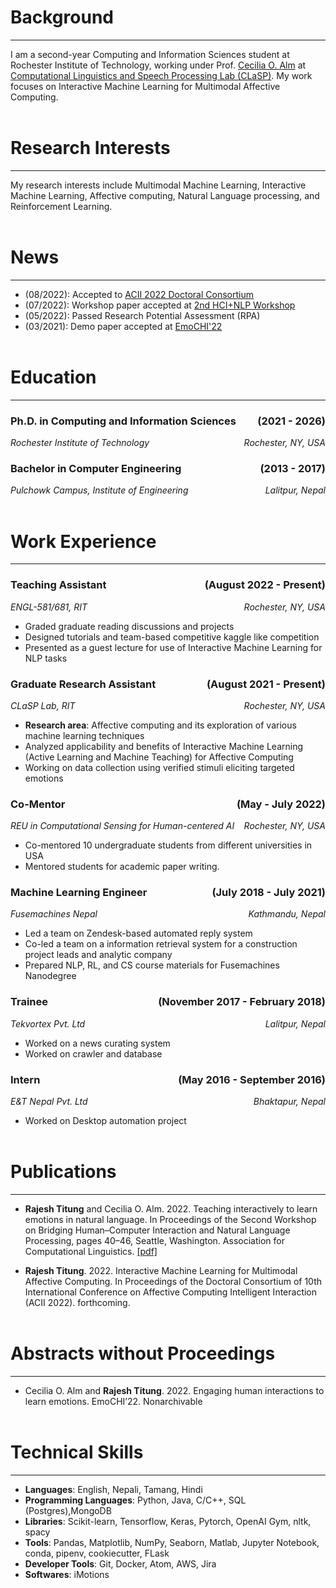 # Background
---
I am a second-year Computing and Information Sciences student at Rochester Institute of Technology, working under Prof. [Cecilia O. Alm](https://pht180.rit.edu/ceciliaovesdotteralm/) at [Computational Linguistics and Speech Processing Lab (CLaSP)](https://www.rit.edu/clasp/). My work focuses on Interactive Machine Learning for Multimodal Affective Computing.
<br /><br />

# Research Interests
---
My research interests include Multimodal Machine Learning, Interactive Machine Learning, Affective computing, Natural Language processing, and Reinforcement Learning.
<br /><br />

# News
---
- (08/2022): Accepted to [ACII 2022 Doctoral Consortium](https://acii-conf.net/2022/calls/call-for-doctoral-consortium/)
- (07/2022): Workshop paper accepted at [2nd HCI+NLP Workshop](https://sites.google.com/view/hciandnlp/home)
- (05/2022): Passed Research Potential Assessment (RPA)
- (03/2021): Demo paper accepted at [EmoCHI'22](https://cis.unimelb.edu.au/hci/emotion-workshop)
<br /><br />

# Education
---
### **Ph.D. in Computing and Information Sciences**<span style="float:right;">(2021 - 2026)</span>
<em>Rochester Institute of Technology</em><span style="float:right;"><em>Rochester, NY, USA</em></span>

<!-- --- -->

### **Bachelor in Computer Engineering**<span style="float:right;">(2013 - 2017)</span>
<em>Pulchowk Campus, Institute of Engineering</em><span style="float:right;"><em>Lalitpur, Nepal</em></span>
<br /><br />

# Work Experience
---
### **Teaching Assistant**<span style="float:right;">(August 2022 - Present)</span>
<em>ENGL-581/681, RIT</em><span style="float:right;"><em>Rochester, NY, USA</em></span>

- Graded graduate reading discussions and projects
- Designed tutorials and team-based competitive kaggle like competition
- Presented as a guest lecture for use of Interactive Machine Learning for NLP tasks

### **Graduate Research Assistant**<span style="float:right;">(August 2021 - Present)</span>
<em>CLaSP Lab, RIT</em><span style="float:right;"><em>Rochester, NY, USA</em></span>

- **Research area**: Affective computing and its exploration of various machine learning techniques
- Analyzed applicability and benefits of Interactive Machine Learning (Active Learning and Machine Teaching) for
Affective Computing
- Working on data collection using verified stimuli eliciting targeted emotions

### **Co-Mentor**<span style="float:right;">(May - July 2022)</span>
<em>REU in Computational Sensing for Human-centered AI</em><span style="float:right;"><em>Rochester, NY, USA</em></span>

- Co-mentored 10 undergraduate students from different universities in USA
- Mentored students for academic paper writing.

### **Machine Learning Engineer**<span style="float:right;">(July 2018 - July 2021)</span>
<em>Fusemachines Nepal</em><span style="float:right;"><em>Kathmandu, Nepal</em></span>

- Led a team on Zendesk-based automated reply system
- Co-led a team on a information retrieval system for a construction project leads and analytic company
- Prepared NLP, RL, and CS course materials for Fusemachines Nanodegree

### **Trainee**<span style="float:right;">(November 2017 - February 2018)</span>
<em>Tekvortex Pvt. Ltd</em><span style="float:right;"><em>Lalitpur, Nepal</em></span>

- Worked on a news curating system
- Worked on crawler and database

### **Intern**<span style="float:right;">(May 2016 - September 2016)</span>
<em>E&T Nepal Pvt. Ltd</em><span style="float:right;"><em>Bhaktapur, Nepal</em></span>

- Worked on Desktop automation project
<br /><br />

# Publications
---
- **Rajesh Titung** and Cecilia O. Alm. 2022. Teaching interactively to learn emotions in natural language.
In Proceedings of the Second Workshop on Bridging Human–Computer Interaction and Natural Language
Processing, pages 40–46, Seattle, Washington. Association for Computational Linguistics. [\[pdf\]](https://aclanthology.org/2022.hcinlp-1.6/)

- **Rajesh Titung**. 2022. Interactive Machine Learning for Multimodal Affective Computing. In Proceedings
of the Doctoral Consortium of 10th International Conference on Affective Computing Intelligent
Interaction (ACII 2022). forthcoming.
<br /><br />

# Abstracts without Proceedings
---
- Cecilia O. Alm and **Rajesh Titung**. 2022. Engaging human interactions to learn emotions. EmoCHI’22.
Nonarchivable
<br /><br />

# Technical Skills
---
- **Languages**: English, Nepali, Tamang, Hindi
- **Programming Languages**: Python, Java, C/C++, SQL (Postgres),MongoDB
- **Libraries**: Scikit-learn, Tensorflow, Keras, Pytorch, OpenAI Gym, nltk, spacy
- **Tools**: Pandas, Matplotlib, NumPy, Seaborn, Matlab, Jupyter Notebook, conda, pipenv, cookiecutter, FLask
- **Developer Tools**: Git, Docker, Atom, AWS, Jira
- **Softwares**: iMotions